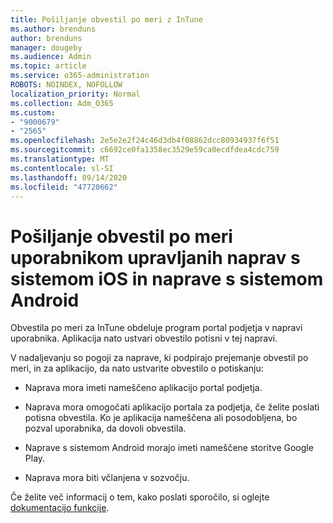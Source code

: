 ```yaml
---
title: Pošiljanje obvestil po meri z InTune
ms.author: brenduns
author: brenduns
manager: dougeby
ms.audience: Admin
ms.topic: article
ms.service: o365-administration
ROBOTS: NOINDEX, NOFOLLOW
localization_priority: Normal
ms.collection: Adm_O365
ms.custom:
- "9000679"
- "2565"
ms.openlocfilehash: 2e5e2e2f24c46d3db4f08862dcc80934937f6f51
ms.sourcegitcommit: c6692ce0fa1358ec3529e59ca0ecdfdea4cdc759
ms.translationtype: MT
ms.contentlocale: sl-SI
ms.lasthandoff: 09/14/2020
ms.locfileid: "47720662"
---
```

# <a name="how-to-send-custom-notifications-to-the-users-of-managed-ios-and-android-devices"></a>Pošiljanje obvestil po meri uporabnikom upravljanih naprav s sistemom iOS in naprave s sistemom Android

Obvestila po meri za InTune obdeluje program portal podjetja v napravi uporabnika. Aplikacija nato ustvari obvestilo potisni v tej napravi.

V nadaljevanju so pogoji za naprave, ki podpirajo prejemanje obvestil po meri, in za aplikacijo, da nato ustvarite obvestilo o potiskanju:

- Naprava mora imeti nameščeno aplikacijo portal podjetja.  

- Naprava mora omogočati aplikacijo portala za podjetja, če želite poslati potisna obvestila. Ko je aplikacija nameščena ali posodobljena, bo pozval uporabnika, da dovoli obvestila.

- Naprave s sistemom Android morajo imeti nameščene storitve Google Play.

- Naprava mora biti včlanjena v sozvočju.

Če želite več informacij o tem, kako poslati sporočilo, si oglejte [dokumentacijo funkcije](https://docs.microsoft.com/intune/custom-notifications).
